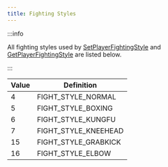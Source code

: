 ```yaml
---
title: Fighting Styles
---
```


:::info

All fighting styles used by [SetPlayerFightingStyle](../functions/SetPlayerFightingStyle) and [GetPlayerFightingStyle](../functions/GetPlayerFightingStyle) are listed below.

:::


| Value  | Definition |
| ------ | --------- |
| 4      | FIGHT_STYLE_NORMAL |
| 5      | FIGHT_STYLE_BOXING |
| 6      | FIGHT_STYLE_KUNGFU |
| 7      | FIGHT_STYLE_KNEEHEAD |
| 15     | FIGHT_STYLE_GRABKICK |
| 16     | FIGHT_STYLE_ELBOW |
